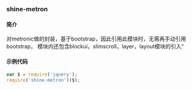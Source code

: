 
### shine-metron

#### 简介
对metronic做的封装，基于bootstrap，因此引用此模块时，无需再手动引用bootstrap， 模块内还包含blockui，slimscroll，layer，layout模块的引入"

#### 示例代码

```js
var $ = require('jquery');
require('shine-metron')($);
```

